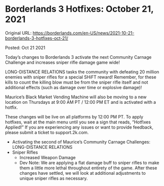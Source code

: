 Borderlands 3 Hotfixes: October 21, 2021
========================================

Original URL: https://borderlands.com/en-US/news/2021-10-21-borderlands-3-hotfixes-oct-21/

Posted: Oct 21 2021

Today’s changes to Borderlands 3 activate the next Community Carnage Challenge and increases sniper rifle damage game wide!

LONG-DISTANCE RELATIONS tasks the community with defeating 20 million enemies with sniper rifles for a special SHiFT reward! Remember, for these kills to count the killing blow must be from the sniper rifle itself and not additional effects (such as damage over time or explosive damage)!

Maurice’s Black Market Vending Machine will also be moving to a new location on Thursdays at 9:00 AM PT / 12:00 PM ET and is activated with a hotfix.

These changes will be live on all platforms by 12:00 PM PT. To apply hotfixes, wait at the main menu until you see a sign that reads, “Hotfixes Applied!” If you are experiencing any issues or want to provide feedback, please submit a ticket to support.2k.com.

* Activating the second of Maurice’s Community Carnage Challenges: LONG-DISTANCE RELATIONS
* Sniper Rifles
  * Increased Weapon Damage
  * Dev Note: We are applying a flat damage buff to sniper rifles to make them a little more lethal throughout entirety of the game. After these changes have settled, we will look at additional adjustments to unique sniper rifles as necessary.

